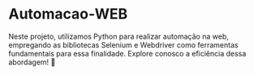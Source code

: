 # Automacao-WEB
Neste projeto, utilizamos Python para realizar automação na web, empregando as bibliotecas Selenium e Webdriver como ferramentas fundamentais para essa finalidade. Explore conosco a eficiência dessa abordagem! 🚀


